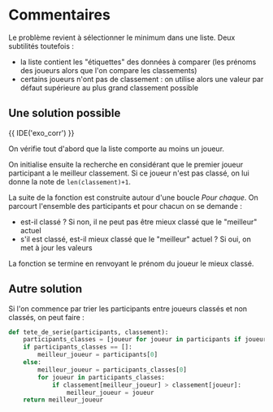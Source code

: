 # Commentaires

Le problème revient à sélectionner le minimum dans une liste. Deux subtilités toutefois :

* la liste contient les "étiquettes" des données à comparer (les prénoms des joueurs alors que l'on compare les classements)
* certains joueurs n'ont pas de classement : on utilise alors une valeur par défaut supérieure au plus grand classement possible

## Une solution possible

{{ IDE('exo_corr') }}

On vérifie tout d'abord que la liste comporte au moins un joueur.

On initialise ensuite la recherche en considérant que le premier joueur participant a le meilleur classement. Si ce joueur n'est pas classé, on lui donne la note de `len(classement)+1`.

La suite de la fonction est construite autour d'une boucle *Pour chaque*. On parcourt l'ensemble des participants et pour chacun on se demande :

* est-il classé ? Si non, il ne peut pas être mieux classé que le "meilleur" actuel
* s'il est classé, est-il mieux classé que le "meilleur" actuel ? Si oui, on met à jour les valeurs

La fonction se termine en renvoyant le prénom du joueur le mieux classé.

## Autre solution

Si l'on commence par trier les participants entre joueurs classés et non classés, on peut faire :

```python
def tete_de_serie(participants, classement):
    participants_classes = [joueur for joueur in participants if joueur in classement]
    if participants_classes == []:
        meilleur_joueur = participants[0]
    else:
        meilleur_joueur = participants_classes[0]
        for joueur in participants_classes:
            if classement[meilleur_joueur] > classement[joueur]:
                meilleur_joueur = joueur
    return meilleur_joueur
```